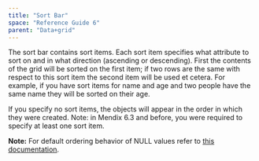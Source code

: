 ```yaml
---
title: "Sort Bar"
space: "Reference Guide 6"
parent: "Data+grid"
---
```



The sort bar contains sort items. Each sort item specifies what attribute to sort on and in what direction (ascending or descending). First the contents of the grid will be sorted on the first item; if two rows are the same with respect to this sort item the second item will be used et cetera. For example, if you have sort items for name and age and two people have the same name they will be sorted on their age.

If you specify no sort items, the objects will appear in the order in which they were created. Note: in Mendix 6.3 and before, you were required to specify at least one sort item.

**Note:** For default ordering behavior of NULL values refer to [this documentation](NULL+Ordering+Behavior).
